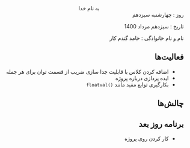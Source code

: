 <div dir="rtl" align="center">
به نام خدا
</div>
<div dir="rtl" align="right">
روز : چهارشنبه سیزدهم

تاریخ : سیزدهم مرداد 1400

نام و نام خانوادگی : حامد گندم کار

## فعالیت‌ها
* اضافه کردن کلاس با قابلیت جدا سازی ضریب از قسمت توان برای هر جمله
* ایده پردازی درباره پروژه
* بکارگیری توابع مفید مانند `()floatval`
 
## چالش‌ها

## برنامه روز بعد
* کار کردن روی پروژه
</div>

